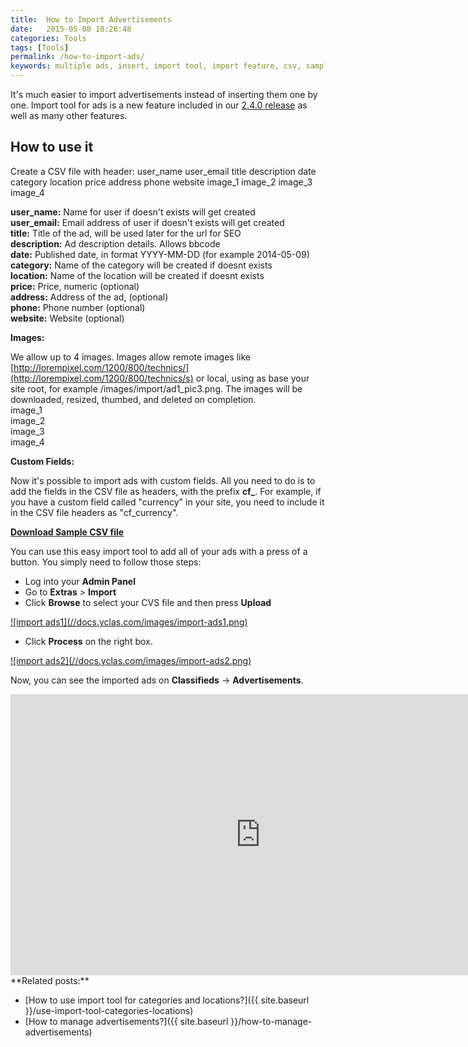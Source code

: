 ```yaml
---
title:  How to Import Advertisements
date:   2015-05-08 10:26:48
categories: Tools
tags: [Tools]
permalink: /how-to-import-ads/
keywords: multiple ads, insert, import tool, import feature, csv, sample file, upload, bulk, custom fields
---
```

It's much easier to import advertisements instead of inserting them one by one. Import tool for ads is a new feature included in our [2.4.0 release](http://open-classifieds.com/2015/04/28/open-classifieds-2-4-0/) as well as many other features. 

## How to use it

Create a CSV file with header: 
user_name user_email title description date category location price address phone website image_1 image_2 image_3 image_4

**user_name:** Name for user if doesn't exists will get created<br>
**user_email:** Email address of user if doesn't exists will get created<br>
**title:** Title of the ad, will be used later for the url for SEO<br>
**description:** Ad description details. Allows bbcode<br>
**date:** Published date, in format YYYY-MM-DD (for example 2014-05-09)<br>
**category:** Name of the category will be created if doesnt exists<br>
**location:** Name of the location will be created if doesnt exists<br>
**price:** Price, numeric (optional)<br>
**address:** Address of the ad, (optional)<br>
**phone:** Phone number (optional)<br>
**website:** Website (optional)

**Images:**

We allow up to 4 images. Images allow remote images like [http://lorempixel.com/1200/800/technics/](http://lorempixel.com/1200/800/technics/s) or local, using as base your site root, for example /images/import/ad1_pic3.png. The images will be downloaded, resized, thumbed, and deleted on completion.<br>
image_1<br>
image_2<br>
image_3<br>
image_4

**Custom Fields:**

Now it's possible to import ads with custom fields. All you need to do is to add the fields in the CSV file as headers, with the prefix **cf_**. For example, if you have a custom field called "currency" in your site, you need to include it in the CSV file headers as "cf_currency". 


[**Download Sample CSV file**](https://docs.yclas.com/samples/import_ads_example.csv)


You can use this easy import tool to add all of your ads with a press of a button. You simply need to follow those steps:

+ Log into your **Admin Panel** 
+ Go to **Extras** > **Import**
+ Click **Browse** to select your CVS file and then press **Upload**

<a href="//docs.yclas.com/images/import-ads1.png" class="thumbnail gallery-item" data-gallery>
![import ads1](//docs.yclas.com/images/import-ads1.png)
</a>

+ Click **Process** on the right box.

<a href="//docs.yclas.com/images/import-ads2.png" class="thumbnail gallery-item" data-gallery>
![import ads2](//docs.yclas.com/images/import-ads2.png)
</a>

Now, you can see the imported ads on **Classifieds** -> **Advertisements**.

<iframe width="800" height="450" src="https://www.youtube.com/embed/BHMsDAV0WK0" frameborder="0" allowfullscreen></iframe>

<br>
**Related posts:**

+ [How to use import tool for categories and locations?]({{ site.baseurl }}/use-import-tool-categories-locations)
+ [How to manage advertisements?]({{ site.baseurl }}/how-to-manage-advertisements)